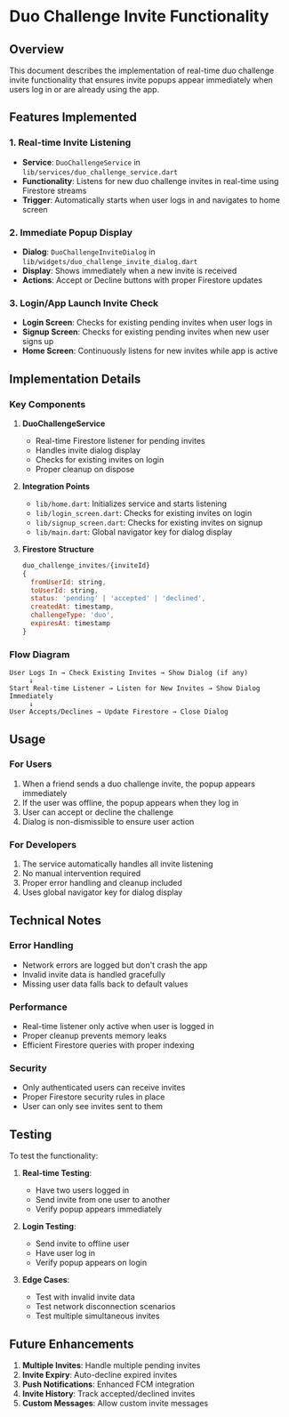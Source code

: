 # Duo Challenge Invite Functionality

## Overview
This document describes the implementation of real-time duo challenge invite functionality that ensures invite popups appear immediately when users log in or are already using the app.

## Features Implemented

### 1. Real-time Invite Listening
- **Service**: `DuoChallengeService` in `lib/services/duo_challenge_service.dart`
- **Functionality**: Listens for new duo challenge invites in real-time using Firestore streams
- **Trigger**: Automatically starts when user logs in and navigates to home screen

### 2. Immediate Popup Display
- **Dialog**: `DuoChallengeInviteDialog` in `lib/widgets/duo_challenge_invite_dialog.dart`
- **Display**: Shows immediately when a new invite is received
- **Actions**: Accept or Decline buttons with proper Firestore updates

### 3. Login/App Launch Invite Check
- **Login Screen**: Checks for existing pending invites when user logs in
- **Signup Screen**: Checks for existing pending invites when new user signs up
- **Home Screen**: Continuously listens for new invites while app is active

## Implementation Details

### Key Components

1. **DuoChallengeService**
   - Real-time Firestore listener for pending invites
   - Handles invite dialog display
   - Checks for existing invites on login
   - Proper cleanup on dispose

2. **Integration Points**
   - `lib/home.dart`: Initializes service and starts listening
   - `lib/login_screen.dart`: Checks for existing invites on login
   - `lib/signup_screen.dart`: Checks for existing invites on signup
   - `lib/main.dart`: Global navigator key for dialog display

3. **Firestore Structure**
   ```javascript
   duo_challenge_invites/{inviteId}
   {
     fromUserId: string,
     toUserId: string,
     status: 'pending' | 'accepted' | 'declined',
     createdAt: timestamp,
     challengeType: 'duo',
     expiresAt: timestamp
   }
   ```

### Flow Diagram

```
User Logs In → Check Existing Invites → Show Dialog (if any)
     ↓
Start Real-time Listener → Listen for New Invites → Show Dialog Immediately
     ↓
User Accepts/Declines → Update Firestore → Close Dialog
```

## Usage

### For Users
1. When a friend sends a duo challenge invite, the popup appears immediately
2. If the user was offline, the popup appears when they log in
3. User can accept or decline the challenge
4. Dialog is non-dismissible to ensure user action

### For Developers
1. The service automatically handles all invite listening
2. No manual intervention required
3. Proper error handling and cleanup included
4. Uses global navigator key for dialog display

## Technical Notes

### Error Handling
- Network errors are logged but don't crash the app
- Invalid invite data is handled gracefully
- Missing user data falls back to default values

### Performance
- Real-time listener only active when user is logged in
- Proper cleanup prevents memory leaks
- Efficient Firestore queries with proper indexing

### Security
- Only authenticated users can receive invites
- Proper Firestore security rules in place
- User can only see invites sent to them

## Testing

To test the functionality:

1. **Real-time Testing**:
   - Have two users logged in
   - Send invite from one user to another
   - Verify popup appears immediately

2. **Login Testing**:
   - Send invite to offline user
   - Have user log in
   - Verify popup appears on login

3. **Edge Cases**:
   - Test with invalid invite data
   - Test network disconnection scenarios
   - Test multiple simultaneous invites

## Future Enhancements

1. **Multiple Invites**: Handle multiple pending invites
2. **Invite Expiry**: Auto-decline expired invites
3. **Push Notifications**: Enhanced FCM integration
4. **Invite History**: Track accepted/declined invites
5. **Custom Messages**: Allow custom invite messages 